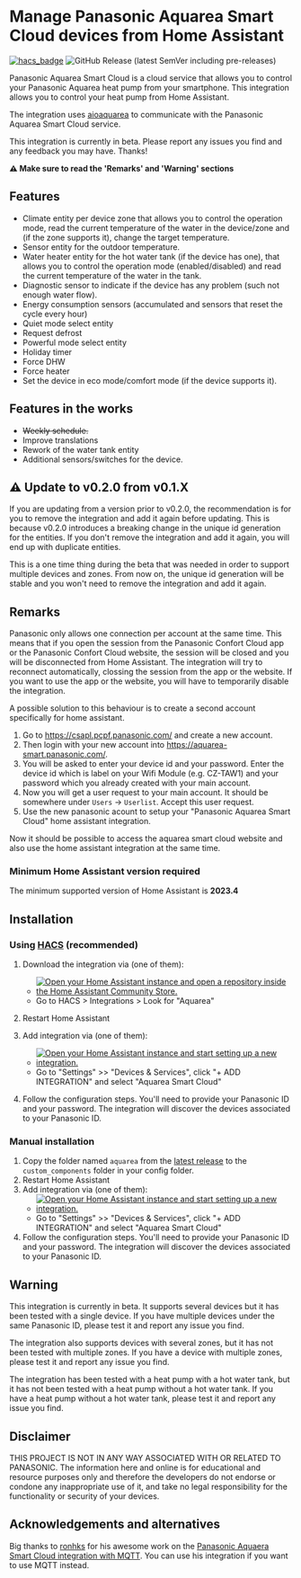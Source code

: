 # Manage Panasonic Aquarea Smart Cloud devices from Home Assistant

[![hacs_badge](https://img.shields.io/badge/HACS-Default-41BDF5.svg)](https://github.com/hacs/integration)
![GitHub Release (latest SemVer including pre-releases)](https://img.shields.io/github/v/release/cjaliaga/home-assistant-aquarea?include_prereleases)

Panasonic Aquarea Smart Cloud is a cloud service that allows you to control your Panasonic Aquarea heat pump from your smartphone. This integration allows you to control your heat pump from Home Assistant.

The integration uses [aioaquarea](https://github.com/cjaliaga/aioaquarea) to communicate with the Panasonic Aquarea Smart Cloud service.

This integration is currently in beta. Please report any issues you find and any feedback you may have. Thanks!

**⚠️ Make sure to read the 'Remarks' and 'Warning' sections**

## Features
* Climate entity per device zone that allows you to control the operation mode, read the current temperature of the water in the device/zone and (if the zone supports it), change the target temperature.
* Sensor entity for the outdoor temperature.
* Water heater entity for the hot water tank (if the device has one), that allows you to control the operation mode (enabled/disabled) and read the current temperature of the water in the tank.
* Diagnostic sensor to indicate if the device has any problem (such not enough water flow).
* Energy consumption sensors (accumulated and sensors that reset the cycle every hour)
* Quiet mode select entity
* Request defrost
* Powerful mode select entity
* Holiday timer
* Force DHW
* Force heater
* Set the device in eco mode/comfort mode (if the device supports it).

## Features in the works
* ~~Weekly schedule.~~
* Improve translations
* Rework of the water tank entity
* Additional sensors/switches for the device.

## ⚠️ Update to v0.2.0 from v0.1.X
If you are updating from a version prior to v0.2.0, the recommendation is for you to remove the integration and add it again before updating. This is because v0.2.0 introduces a breaking change in the unique id generation for the entities. If you don't remove the integration and add it again, you will end up with duplicate entities.

This is a one time thing during the beta that was needed in order to support multiple devices and zones. From now on, the unique id generation will be stable and you won't need to remove the integration and add it again.

## Remarks
Panasonic only allows one connection per account at the same time. This means that if you open the session from the Panasonic Confort Cloud app or the Panasonic Confort Cloud website, the session will be closed and you will be disconnected from Home Assistant. The integration will try to reconnect automatically, clossing the session from the app or the website. If you want to use the app or the website, you will have to temporarily disable the integration.

A possible solution to this behaviour is to create a second account specifically for home assistant.
1. Go to https://csapl.pcpf.panasonic.com/ and create a new account.
2. Then login with your new account into https://aquarea-smart.panasonic.com/.
3. You will be asked to enter your device id and your password. Enter the device id which is label on your Wifi Module (e.g. CZ-TAW1) and your password which you already created with your main account.
4. Now you will get a user request to your main account. It should be somewhere under `Users` -> `Userlist`. Accept this user request.
5. Use the new panasonic acount to setup your "Panasonic Aquarea Smart Cloud" home assistant integration.  

Now it should be possible to access the aquarea smart cloud website and also use the home assistant integration at the same time.

### Minimum Home Assistant version required
The minimum supported version of Home Assistant is **2023.4**

## Installation

### Using [HACS](https://hacs.xyz/) (recommended)

1. Download the integration via (one of them):
   - [![Open your Home Assistant instance and open a repository inside the Home Assistant Community Store.](https://my.home-assistant.io/badges/hacs_repository.svg)](https://my.home-assistant.io/redirect/hacs_repository/?owner=cjaliaga&repository=home-assistant-aquarea&category=integration)
   - Go to HACS > Integrations > Look for "Aquarea" 

2. Restart Home Assistant
3. Add integration via (one of them):
   - [![Open your Home Assistant instance and start setting up a new integration.](https://my.home-assistant.io/badges/config_flow_start.svg)](https://my.home-assistant.io/redirect/config_flow_start/?domain=aquarea)
   - Go to "Settings" >> "Devices & Services", click "+ ADD INTEGRATION" and select "Aquarea Smart Cloud"
4. Follow the configuration steps. You'll need to provide your Panasonic ID and your password. The integration will discover the devices associated to your Panasonic ID. 

### Manual installation
1. Copy the folder named `aquarea` from the [latest release](https://github.com/cjaliaga/home-assistant-aquarea/releases/latest) to the `custom_components` folder in your config folder.
2. Restart Home Assistant
3. Add integration via (one of them):
   - [![Open your Home Assistant instance and start setting up a new integration.](https://my.home-assistant.io/badges/config_flow_start.svg)](https://my.home-assistant.io/redirect/config_flow_start/?domain=aquarea)
   - Go to "Settings" >> "Devices & Services", click "+ ADD INTEGRATION" and select "Aquarea Smart Cloud"
4. Follow the configuration steps. You'll need to provide your Panasonic ID and your password. The integration will discover the devices associated to your Panasonic ID.

## Warning
This integration is currently in beta. It supports several devices but it has been tested with a single device. If you have multiple devices under the same Panasonic ID, please test it and report any issue you find.

The integration also supports devices with several zones, but it has not been tested with multiple zones. If you have a device with multiple zones, please test it and report any issue you find.

The integration has been tested with a heat pump with a hot water tank, but it has not been tested with a heat pump without a hot water tank. If you have a heat pump without a hot water tank, please test it and report any issue you find.

## Disclaimer

THIS PROJECT IS NOT IN ANY WAY ASSOCIATED WITH OR RELATED TO PANASONIC. The information here and online is for educational and resource purposes only and therefore the developers do not endorse or condone any inappropriate use of it, and take no legal responsibility for the functionality or security of your devices.

## Acknowledgements and alternatives

Big thanks to [ronhks](https://github.com/ronhks) for his awesome work on the [Panasonic Aquaera Smart Cloud integration with MQTT](https://github.com/ronhks/panasonic-aquarea-smart-cloud-mqtt). You can use his integration if you want to use MQTT instead.
